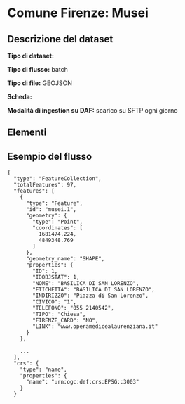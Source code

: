 # Comune Firenze: Musei

## Descrizione del dataset

**Tipo di dataset:** 

**Tipo di flusso:** batch

**Tipo di file:** GEOJSON

**Scheda:** 

**Modalità di ingestion su DAF:** scarico su SFTP ogni giorno


## Elementi



## Esempio del flusso

```
{
  "type": "FeatureCollection",
  "totalFeatures": 97,
  "features": [
    {
      "type": "Feature",
      "id": "musei.1",
      "geometry": {
        "type": "Point",
        "coordinates": [
          1681474.224,
          4849348.769
        ]
      },
      "geometry_name": "SHAPE",
      "properties": {
        "ID": 1,
        "IDOBJSTAT": 1,
        "NOME": "BASILICA DI SAN LORENZO",
        "ETICHETTA": "BASILICA DI SAN LORENZO",
        "INDIRIZZO": "Piazza di San Lorenzo",
        "CIVICO": "1",
        "TELEFONO": "055 2140542",
        "TIPO": "Chiesa",
        "FIRENZE_CARD": "NO",
        "LINK": "www.operamedicealaurenziana.it"
      }
    },

    ...
  ],
  "crs": {
    "type": "name",
    "properties": {
      "name": "urn:ogc:def:crs:EPSG::3003"
    }
  }
```

